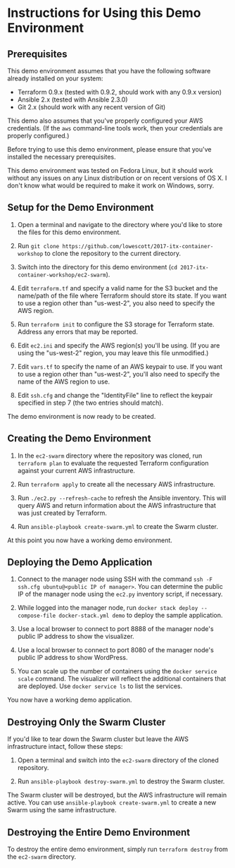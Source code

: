 # Instructions for Using this Demo Environment

## Prerequisites

This demo environment assumes that you have the following software already installed on your system:

* Terraform 0.9.x (tested with 0.9.2, should work with any 0.9.x version)
* Ansible 2.x (tested with Ansible 2.3.0)
* Git 2.x (should work with any recent version of Git)

This demo also assumes that you've properly configured your AWS credentials. (If the `aws` command-line tools work, then your credentials are properly configured.)

Before trying to use this demo environment, please ensure that you've installed the necessary prerequisites.

This demo environment was tested on Fedora Linux, but it should work without any issues on any Linux distribution or on recent versions of OS X. I don't know what would be required to make it work on Windows, sorry.

## Setup for the Demo Environment

1. Open a terminal and navigate to the directory where you'd like to store the files for this demo environment.

2. Run `git clone https://github.com/lowescott/2017-itx-container-workshop` to clone the repository to the current directory.

3. Switch into the directory for this demo environment (`cd 2017-itx-container-workshop/ec2-swarm`).

4. Edit `terraform.tf` and specify a valid name for the S3 bucket and the name/path of the file where Terraform should store its state. If you want to use a region other than "us-west-2", you also need to specify the AWS region.

5. Run `terraform init` to configure the S3 storage for Terraform state. Address any errors that may be reported.

6. Edit `ec2.ini` and specify the AWS region(s) you'll be using. (If you are using the "us-west-2" region, you may leave this file unmodified.)

7. Edit `vars.tf` to specify the name of an AWS keypair to use. If you want to use a region other than "us-west-2", you'll also need to specify the name of the AWS region to use.

8. Edit `ssh.cfg` and change the "IdentityFile" line to reflect the keypair specified in step 7 (the two entries should match).

The demo environment is now ready to be created.

## Creating the Demo Environment

1. In the `ec2-swarm` directory where the repository was cloned, run `terraform plan` to evaluate the requested Terraform configuration against your current AWS infrastructure.

2. Run `terraform apply` to create all the necessary AWS infrastructure.

3. Run `./ec2.py --refresh-cache` to refresh the Ansible inventory. This will query AWS and return information about the AWS infrastructure that was just created by Terraform.

4. Run `ansible-playbook create-swarm.yml` to create the Swarm cluster.

At this point you now have a working demo environment.

## Deploying the Demo Application

1. Connect to the manager node using SSH with the command `ssh -F ssh.cfg ubuntu@<public IP of manager>`. You can determine the public IP of the manager node using the `ec2.py` inventory script, if necessary.

2. While logged into the manager node, run `docker stack deploy --compose-file docker-stack.yml demo` to deploy the sample application.

3. Use a local browser to connect to port 8888 of the manager node's public IP address to show the visualizer.

4. Use a local browser to connect to port 8080 of the manager node's public IP address to show WordPress.

5. You can scale up the number of containers using the `docker service scale` command. The visualizer will reflect the additional containers that are deployed. Use `docker service ls` to list the services.

You now have a working demo application.

## Destroying Only the Swarm Cluster

If you'd like to tear down the Swarm cluster but leave the AWS infrastructure intact, follow these steps:

1. Open a terminal and switch into the `ec2-swarm` directory of the cloned repository.

2. Run `ansible-playbook destroy-swarm.yml` to destroy the Swarm cluster.

The Swarm cluster will be destroyed, but the AWS infrastructure will remain active. You can use `ansible-playbook create-swarm.yml` to create a new Swarm using the same infrastructure.

## Destroying the Entire Demo Environment

To destroy the entire demo environment, simply run `terraform destroy` from the `ec2-swarm` directory.
